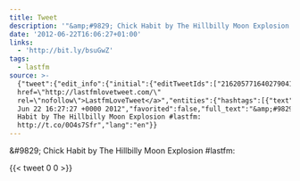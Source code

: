 ```yaml
---
title: Tweet
description: '"&amp;#9829; Chick Habit by The Hillbilly Moon Explosion #lastfm: "'
date: '2012-06-22T16:06:27+01:00'
links:
  - 'http://bit.ly/bsuGwZ'
tags:
  - lastfm
source: >-
  {"tweet":{"edit_info":{"initial":{"editTweetIds":["216205771640279041"],"editableUntil":"2012-06-22T17:27:27.525Z","editsRemaining":"5","isEditEligible":true}},"retweeted":false,"source":"<a
  href=\"http://lastfmlovetweet.com/\"
  rel=\"nofollow\">LastfmLoveTweet</a>","entities":{"hashtags":[{"text":"lastfm","indices":["56","63"]}],"symbols":[],"user_mentions":[],"urls":[{"url":"http://t.co/0O4s7Sfr","expanded_url":"http://bit.ly/bsuGwZ","display_url":"bit.ly/bsuGwZ","indices":["65","85"]}]},"display_text_range":["0","85"],"favorite_count":"0","id_str":"216205771640279041","truncated":false,"retweet_count":"0","id":"216205771640279041","possibly_sensitive":false,"created_at":"Fri
  Jun 22 16:27:27 +0000 2012","favorited":false,"full_text":"&amp;#9829; Chick
  Habit by The Hillbilly Moon Explosion #lastfm:
  http://t.co/0O4s7Sfr","lang":"en"}}
---
```

&amp;#9829; Chick Habit by The Hillbilly Moon Explosion #lastfm: 
    
{{< tweet 0 0 >}}
    
